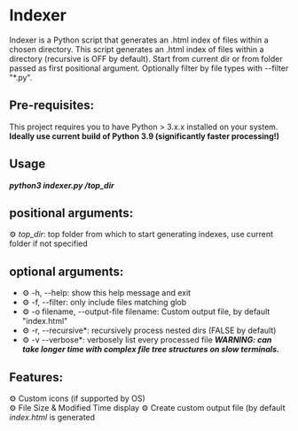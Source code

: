 # Indexer
Indexer is a Python script that generates an .html index of files within a chosen directory. This script generates an .html index of files within a directory (recursive is OFF by default). Start from current dir or from folder passed as first positional argument. Optionally filter by file types with --filter "*.py".

## Pre-requisites:
This project requires you to have Python > 3.x.x installed on your system. **Ideally use current build of Python 3.9 (significantly faster processing!)**

## Usage
***python3 indexer.py /top_dir***

## positional arguments:
⚙ *top_dir*: top folder from which to start generating indexes, use current folder if not specified

## optional arguments:

* ⚙ -h, --help: show this help message and exit
* ⚙ -f, --filter: only include files matching glob
* ⚙ -o filename, --output-file filename: Custom output file, by default "index.html"
* ⚙ -r, --recursive*: recursively process nested dirs (FALSE by default)
* ⚙ -v --verbose*: verbosely list every processed file ***WARNING: can take longer time with complex file tree structures on slow terminals.*** 

## Features:

⚙️ Custom icons (if supported by OS)  
⚙️ File Size & Modified Time display 
⚙️ Create custom output file (by default *index.html* is generated
